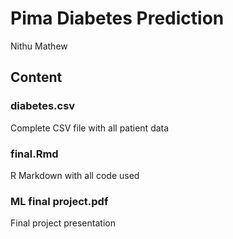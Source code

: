 # Pima Diabetes Prediction
Nithu Mathew

## Content

### diabetes.csv
Complete CSV file with all patient data

### final.Rmd
R Markdown with all code used

### ML final project.pdf
Final project presentation

